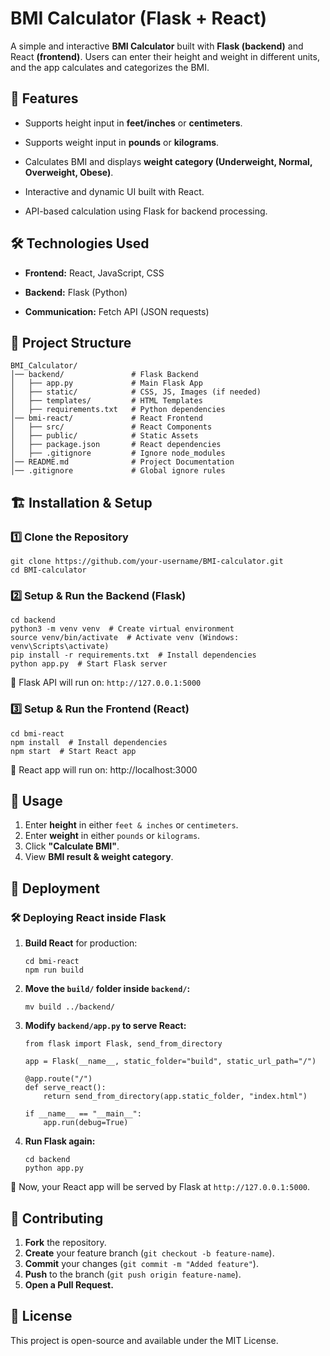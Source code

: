 # BMI Calculator (Flask + React)

A simple and interactive **BMI Calculator** built with **Flask (backend)** and React **(frontend)**.
Users can enter their height and weight in different units, and the app calculates and categorizes the BMI.

## 🚀 Features

<ul><li>Supports height input in <b>feet/inches</b> or <b>centimeters</b>.</li></ul>
<ul><li>Supports weight input in <b>pounds</b> or <b>kilograms</b>.</li></ul>
<ul><li>Calculates BMI and displays <b>weight category (Underweight, Normal, Overweight, Obese)</b>.</li></ul>
<ul><li>Interactive and dynamic UI built with React.</li></ul>
<ul><li>API-based calculation using Flask for backend processing.</li></ul>

## 🛠️ Technologies Used

<ul><li><b>Frontend:</b> React, JavaScript, CSS</li></ul>
<ul><li><b>Backend:</b> Flask (Python)</li></ul>
<ul><li><b>Communication:</b> Fetch API (JSON requests)</li></ul>

## 📂 Project Structure

```
BMI_Calculator/
│── backend/               # Flask Backend
│   ├── app.py             # Main Flask App
│   ├── static/            # CSS, JS, Images (if needed)
│   ├── templates/         # HTML Templates
│   ├── requirements.txt   # Python dependencies
│── bmi-react/             # React Frontend
│   ├── src/               # React Components
│   ├── public/            # Static Assets
│   ├── package.json       # React dependencies
│   ├── .gitignore         # Ignore node_modules
│── README.md              # Project Documentation
│── .gitignore             # Global ignore rules
```

## 🏗️ Installation & Setup
### 1️⃣ Clone the Repository
```
git clone https://github.com/your-username/BMI-calculator.git
cd BMI-calculator
```
### 2️⃣ Setup & Run the Backend (Flask)
```
cd backend
python3 -m venv venv  # Create virtual environment
source venv/bin/activate  # Activate venv (Windows: venv\Scripts\activate)
pip install -r requirements.txt  # Install dependencies
python app.py  # Start Flask server
```
🚀 Flask API will run on: ```http://127.0.0.1:5000```
### 3️⃣ Setup & Run the Frontend (React)
```
cd bmi-react
npm install  # Install dependencies
npm start  # Start React app
```
🚀 React app will run on: http://localhost:3000

## 🎯 Usage
1. Enter **height** in either ```feet & inches``` or ```centimeters```.
2. Enter **weight** in either ```pounds``` or ```kilograms```.
3. Click **"Calculate BMI"**.
4. View **BMI result & weight category**.

## 🔧 Deployment
### 🛠 Deploying React inside Flask
1. **Build React** for production:
   ```
   cd bmi-react
   npm run build
   ```
2. **Move the ```build/``` folder inside ```backend/```:**
   ```
   mv build ../backend/
   ```
3. **Modify ```backend/app.py``` to serve React:**
   ```
   from flask import Flask, send_from_directory

   app = Flask(__name__, static_folder="build", static_url_path="/")

   @app.route("/")
   def serve_react():
       return send_from_directory(app.static_folder, "index.html")

   if __name__ == "__main__":
       app.run(debug=True)
   ```
4. **Run Flask again:**
   ```
   cd backend
   python app.py
   ```
🚀 Now, your React app will be served by Flask at ```http://127.0.0.1:5000```.

## 🤝 Contributing
1. **Fork** the repository.
2. **Create** your feature branch (```git checkout -b feature-name```).
3. **Commit** your changes (```git commit -m "Added feature"```).
4. **Push** to the branch (```git push origin feature-name```).
5. **Open a Pull Request.**


## 📜 License
This project is open-source and available under the MIT License.


